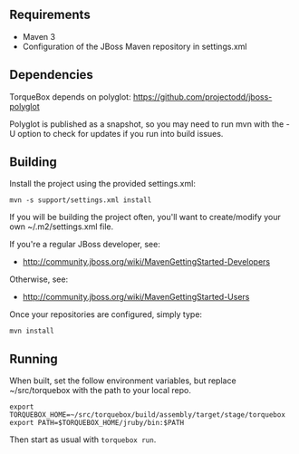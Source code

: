 Requirements
------------
* Maven 3
* Configuration of the JBoss Maven repository in settings.xml

Dependencies
------------

TorqueBox depends on polyglot: https://github.com/projectodd/jboss-polyglot

Polyglot is published as a snapshot, so you may need to run mvn with the
-U option to check for updates if you run into build issues.

Building
--------

Install the project using the provided settings.xml:

    mvn -s support/settings.xml install

If you will be building the project often, you'll want to
create/modify your own ~/.m2/settings.xml file.

If you're a regular JBoss developer, see:

* http://community.jboss.org/wiki/MavenGettingStarted-Developers

Otherwise, see: 

* http://community.jboss.org/wiki/MavenGettingStarted-Users

Once your repositories are configured, simply type:

    mvn install

Running
-------

When built, set the follow environment variables, but replace ~/src/torquebox with the path to your local repo.

    export TORQUEBOX_HOME=~/src/torquebox/build/assembly/target/stage/torquebox
    export PATH=$TORQUEBOX_HOME/jruby/bin:$PATH

Then start as usual with ```torquebox run```.

